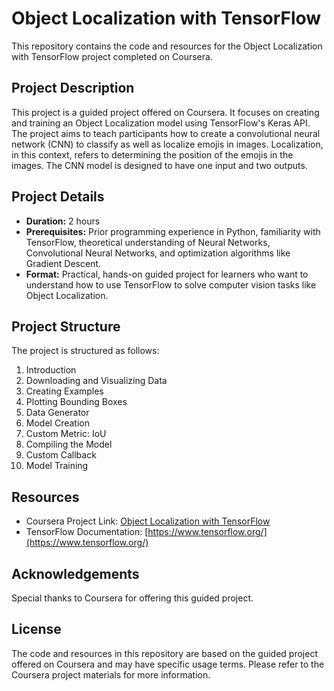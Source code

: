 # Object Localization with TensorFlow

This repository contains the code and resources for the Object Localization with TensorFlow project completed on Coursera.

## Project Description
This project is a guided project offered on Coursera. It focuses on creating and training an Object Localization model using TensorFlow's Keras API. The project aims to teach participants how to create a convolutional neural network (CNN) to classify as well as localize emojis in images. Localization, in this context, refers to determining the position of the emojis in the images. The CNN model is designed to have one input and two outputs.

## Project Details
- **Duration:** 2 hours
- **Prerequisites:** Prior programming experience in Python, familiarity with TensorFlow, theoretical understanding of Neural Networks, Convolutional Neural Networks, and optimization algorithms like Gradient Descent.
- **Format:** Practical, hands-on guided project for learners who want to understand how to use TensorFlow to solve computer vision tasks like Object Localization.

## Project Structure
The project is structured as follows:
1. Introduction
2. Downloading and Visualizing Data
3. Creating Examples
4. Plotting Bounding Boxes
5. Data Generator
6. Model Creation
7. Custom Metric: IoU
8. Compiling the Model
9. Custom Callback
10. Model Training

## Resources
- Coursera Project Link: [Object Localization with TensorFlow](https://www.coursera.org/projects/object-localization-tensorflow)
- TensorFlow Documentation: [https://www.tensorflow.org/](https://www.tensorflow.org/)

## Acknowledgements
Special thanks to Coursera for offering this guided project.

## License
The code and resources in this repository are based on the guided project offered on Coursera and may have specific usage terms. Please refer to the Coursera project materials for more information.
